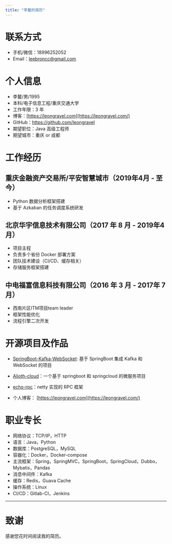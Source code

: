 ```yaml
---
title: "李鳌的简历"
---
```


# 联系方式

- 手机/微信：18996252052
- Email：[leebroncc@gmail.com](mailto:leebroncc@gmail.com)

# 个人信息

- 李鳌/男/1995
- 本科/电子信息工程/重庆交通大学
- 工作年限：3 年
- 博客：[https://leongravel.com](https://leongravel.com/)
- GitHub：<https://github.com/leongravel>
- 期望职位：Java 高级工程师
- 期望城市：重庆 or 成都

# 工作经历

## 重庆金融资产交易所/平安智慧城市（2019年4月 - 至今）

- Python 数据分析框架搭建
- 基于 Azkaban 的任务调度系统研发

## 北京华宇信息技术有限公司（2017 年 8 月 - 2019年4月）

* 项目主程
* 负责多个省份 Docker 部署方案
* 团队技术建设（CI/CD、缓存相关）
* 存储服务框架搭建

## 中电福富信息科技有限公司（2016 年 3 月 - 2017年 7 月）

- 西南片区ITM项目team leader
- 框架性能优化
- 流程引擎二次开发

# 开源项目及作品

- [SpringBoot-Kafka-WebSocket](https://github.com/leonGravel/SpringBoot-Kafka-WebSocket): 基于 SpringBoot 集成 Kafka 和  WebSocket 的项目

- [Alioth-cloud](https://github.com/leonGravel/Alioth-Cloud)：一个基于 springboot 和 springcloud 的微服务项目

- [echo-rpc](https://github.com/leonGravel/echo-rpc)：netty 实现的 RPC 框架

- 个人博客： [https://leongravel.com](https://leongravel.com/)


# 职业专长

* 网络协议：TCP/IP，HTTP
* 语言：Java，Python
* 数据库：PostgreSQL，MySQL
* 容器化：Docker，Docker-compose
* 主流框架：Spring，SpringMVC，SpringBoot，SpringCloud，Dubbo，Mybatis，Pandas
* 消息中间件：Kafka 
* 缓存：Redis，Guava Cache
* 操作系统：Linux
* CI/CD：Gitlab-CI，Jenkins

------

# 致谢

感谢您花时间阅读我的简历。
